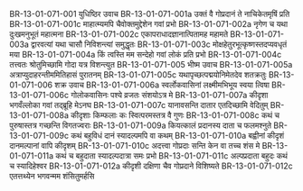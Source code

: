 BR-13-01-071-001	युधिष्ठिर उवाच
BR-13-01-071-001a	उक्तं वै गोप्रदानं ते नाचिकेतमृषिं प्रति
BR-13-01-071-001c	माहात्म्यमपि चैवोक्तमुद्देशेन गवां प्रभो
BR-13-01-071-002a	नृगेण च यथा दुःखमनुभूतं महात्मना
BR-13-01-071-002c	एकापराधादज्ञानात्पितामह महामते
BR-13-01-071-003a	द्वारवत्यां यथा चासौ निविशन्त्यां समुद्धृतः
BR-13-01-071-003c	मोक्षहेतुरभूत्कृष्णस्तदप्यवधृतं मया
BR-13-01-071-004a	किं त्वस्ति मम सन्देहो गवां लोकं प्रति प्रभो
BR-13-01-071-004c	तत्त्वतः श्रोतुमिच्छामि गोदा यत्र विशन्त्युत
BR-13-01-071-005	भीष्म उवाच
BR-13-01-071-005a	अत्राप्युदाहरन्तीममितिहासं पुरातनम्
BR-13-01-071-005c	यथापृच्छत्पद्मयोनिमेतदेव शतक्रतुः
BR-13-01-071-006	शक्र उवाच
BR-13-01-071-006a	स्वर्लोकवासिनां लक्ष्मीमभिभूय स्वया त्विषा
BR-13-01-071-006c	गोलोकवासिनः पश्ये व्रजतः संशयोऽत्र मे
BR-13-01-071-007a	कीदृशा भगवँल्लोका गवां तद्ब्रूहि मेऽनघ
BR-13-01-071-007c	यानावसन्ति दातार एतदिच्छामि वेदितुम्
BR-13-01-071-008a	कीदृशाः किम्फलाः कः स्वित्परमस्तत्र वै गुणः
BR-13-01-071-008c	कथं च पुरुषास्तत्र गच्छन्ति विगतज्वराः
BR-13-01-071-009a	कियत्कालं प्रदानस्य दाता च फलमश्नुते
BR-13-01-071-009c	कथं बहुविधं दानं स्यादल्पमपि वा कथम्
BR-13-01-071-010a	बह्वीनां कीदृशं दानमल्पानां वापि कीदृशम्
BR-13-01-071-010c	अदत्त्वा गोप्रदाः सन्ति केन वा तच्च शंस मे
BR-13-01-071-011a	कथं च बहुदाता स्यादल्पदात्रा समः प्रभो
BR-13-01-071-011c	अल्पप्रदाता बहुदः कथं च स्यादिहेश्वर
BR-13-01-071-012a	कीदृशी दक्षिणा चैव गोप्रदाने विशिष्यते
BR-13-01-071-012c	एतत्तथ्येन भगवन्मम शंसितुमर्हसि
